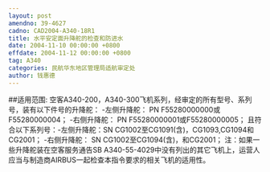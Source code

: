 ```yaml
---
layout: post
amendno: 39-4627
cadno: CAD2004-A340-18R1
title: 水平安定面升降舵的检查和防进水
date: 2004-11-10 00:00:00 +0800
effdate: 2004-11-12 00:00:00 +0800
tag: A340
categories: 民航华东地区管理局适航审定处
author: 钱惠德
---
```


##适用范围:
空客A340-200，A340-300飞机系列，经审定的所有型号、系列号，装有以下件号的升降舵： -左侧升降舵： PN F55280000000或F55280000004； -右侧升降舵： PN F55280000001或F55280000005； 且符合以下系列号：-左侧升降舵：SN CG1002至CG1091(含)，CG1093,CG1094和CG2001； -右侧升降舵： SN CG1002至CG1094(含)，和CG2001； 注：如果一些升降舵装在空客服务通告SB A340-55-4029中没有列出的其它飞机上，运营人应当与制造商AIRBUS一起检查本指令要求的相关飞机的适用性。

